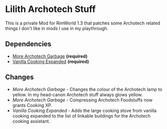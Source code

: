 # Lilith Archotech Stuff

This is a private Mod for RimWorld 1.3 that patches some Archotech related things I don't like in mods I use in my playthrough.

## Dependencies

  - [More Archotech Garbage](https://steamcommunity.com/sharedfiles/filedetails/?id=2391102796) **(required)**
  - [Vanilla Cooking Expanded](https://steamcommunity.com/workshop/filedetails/?id=2134308519) **(required)**

## Changes

- *More Archotech Garbage* - Changes the colour of the Archotech lamp to yellow. In my head-canon Archotech stuff always glows yellow.
- *More Archotech Garbage* - Compressing Archotech Foodstuffs now grants Cooking XP.
- *Vanilla Cooking Expanded* - Adds the large cooking stove from vanilla cooking expanded to the list of linkable buildings for the Archotech cooking assistant.

